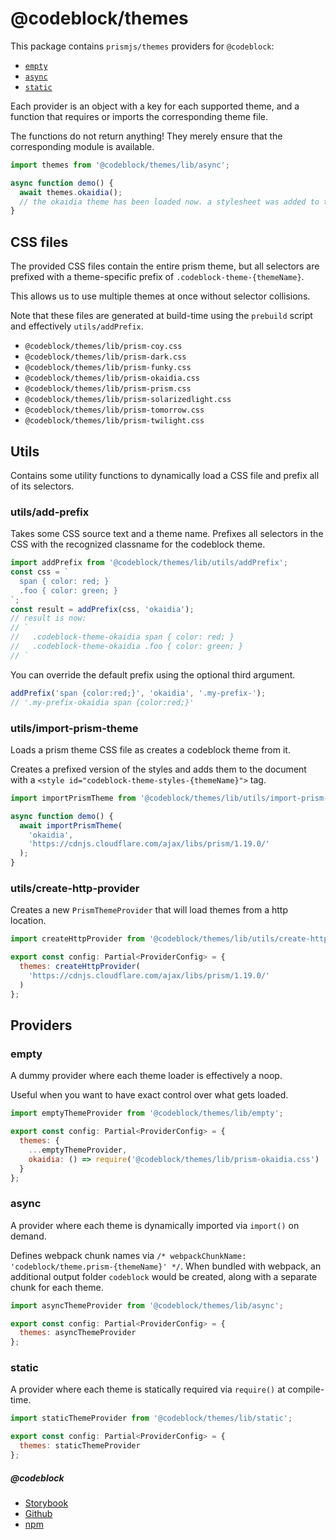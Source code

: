 # @codeblock/themes

This package contains `prismjs/themes` providers for `@codeblock`:

- [`empty`](#empty)
- [`async`](#async)
- [`static`](#static)

Each provider is an object with a key for each supported theme, and a function that requires or imports the corresponding theme file.

The functions do not return anything! They merely ensure that the corresponding module is available.

```js
import themes from '@codeblock/themes/lib/async';

async function demo() {
  await themes.okaidia();
  // the okaidia theme has been loaded now. a stylesheet was added to the document.
}
```

## CSS files

The provided CSS files contain the entire prism theme, but all selectors are prefixed with a theme-specific prefix of `.codeblock-theme-{themeName}`.

This allows us to use multiple themes at once without selector collisions.

Note that these files are generated at build-time using the `prebuild` script and effectively `utils/addPrefix`.

- `@codeblock/themes/lib/prism-coy.css`
- `@codeblock/themes/lib/prism-dark.css`
- `@codeblock/themes/lib/prism-funky.css`
- `@codeblock/themes/lib/prism-okaidia.css`
- `@codeblock/themes/lib/prism-prism.css`
- `@codeblock/themes/lib/prism-solarizedlight.css`
- `@codeblock/themes/lib/prism-tomorrow.css`
- `@codeblock/themes/lib/prism-twilight.css`

## Utils

Contains some utility functions to dynamically load a CSS file and prefix all of its selectors.

### utils/add-prefix

Takes some CSS source text and a theme name. Prefixes all selectors in the CSS with the recognized classname for the codeblock theme.

```js
import addPrefix from '@codeblock/themes/lib/utils/addPrefix';
const css = `
  span { color: red; }
  .foo { color: green; }
`;
const result = addPrefix(css, 'okaidia');
// result is now:
// `
//   .codeblock-theme-okaidia span { color: red; }
//   .codeblock-theme-okaidia .foo { color: green; }
// `
```

You can override the default prefix using the optional third argument.

```js
addPrefix('span {color:red;}', 'okaidia', '.my-prefix-');
// '.my-prefix-okaidia span {color:red;}'
```

### utils/import-prism-theme

Loads a prism theme CSS file as creates a codeblock theme from it.

Creates a prefixed version of the styles and adds them to the document with a `<style id="codeblock-theme-styles-{themeName}">` tag.

```js
import importPrismTheme from '@codeblock/themes/lib/utils/import-prism-theme';

async function demo() {
  await importPrismTheme(
    'okaidia',
    'https://cdnjs.cloudflare.com/ajax/libs/prism/1.19.0/'
  );
}
```

### utils/create-http-provider

Creates a new `PrismThemeProvider` that will load themes from a http location.

```js
import createHttpProvider from '@codeblock/themes/lib/utils/create-http-provider';

export const config: Partial<ProviderConfig> = {
  themes: createHttpProvider(
    'https://cdnjs.cloudflare.com/ajax/libs/prism/1.19.0/'
  )
};
```

## Providers

### empty

A dummy provider where each theme loader is effectively a noop.

Useful when you want to have exact control over what gets loaded.

```jsx
import emptyThemeProvider from '@codeblock/themes/lib/empty';

export const config: Partial<ProviderConfig> = {
  themes: {
    ...emptyThemeProvider,
    okaidia: () => require('@codeblock/themes/lib/prism-okaidia.css')
  }
};
```

### async

A provider where each theme is dynamically imported via `import()` on demand.

Defines webpack chunk names via `/* webpackChunkName: 'codeblock/theme.prism-{themeName}' */`.
When bundled with webpack, an additional output folder `codeblock` would be created, along with a separate chunk for each theme.

```jsx
import asyncThemeProvider from '@codeblock/themes/lib/async';

export const config: Partial<ProviderConfig> = {
  themes: asyncThemeProvider
};
```

### static

A provider where each theme is statically required via `require()` at compile-time.

```jsx
import staticThemeProvider from '@codeblock/themes/lib/static';

export const config: Partial<ProviderConfig> = {
  themes: staticThemeProvider
};
```

##### @codeblock

- [Storybook](https://codeblockjs.github.io/codeblock)
- [Github](https://github.com/codeblockjs/codeblock)
- [npm](https://www.npmjs.com/org/codeblock)
